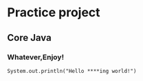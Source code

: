 # Practice project
## Core Java
[This is my practice code,very stupid.And my code mostly from this Search Engine.]:wwww.baidu.com
### Whatever,Enjoy!
```System.out.println("Hello ****ing world!")```
